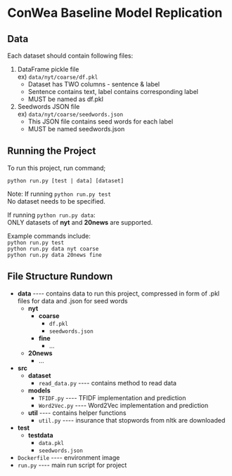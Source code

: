 # ConWea Baseline Model Replication

## Data
Each dataset should contain following files:
1) DataFrame pickle file \
    ex) ```data/nyt/coarse/df.pkl```
      * Dataset has TWO columns - sentence & label
      * Sentence contains text, label contains corresponding label
      * MUST be named as df.pkl
2) Seedwords JSON file \
    ex) ```data/nyt/coarse/seedwords.json```
      * This JSON file contains seed words for each label
      * MUST be named seedwords.json

## Running the Project
To run this project, run command;
```
python run.py [test | data] [dataset] 
```
Note: If running ```python run.py test``` \
No dataset needs to be specified. 

If running ```python run.py data```: \
ONLY datasets of **nyt** and **20news** are supported. 

Example commands include: \
``` python run.py test ``` \
``` python run.py data nyt coarse ``` \
``` python run.py data 20news fine ``` 

## File Structure Rundown
* **data** ---- contains data to run this project, compressed in form of .pkl files for data and .json for seed words
    * **nyt**
        * **coarse**
            * ```df.pkl```
            * ```seedwords.json```
        * **fine**
            * ...
    * **20news**
        * ...
* **src**
    * **dataset**
        * ```read_data.py``` ---- contains method to read data
    * **models**
        * ```TFIDF.py``` ---- TFIDF implementation and prediction
        * ```Word2Vec.py``` ---- Word2Vec implementation and prediction
    * **util** ---- contains helper functions
        * ```util.py``` ---- insurance that stopwords from nltk are downloaded
* **test**
    * **testdata**
        * ```data.pkl```
        * ```seedwords.json```
* ```Dockerfile``` ---- environment image
* ```run.py``` ---- main run script for project
